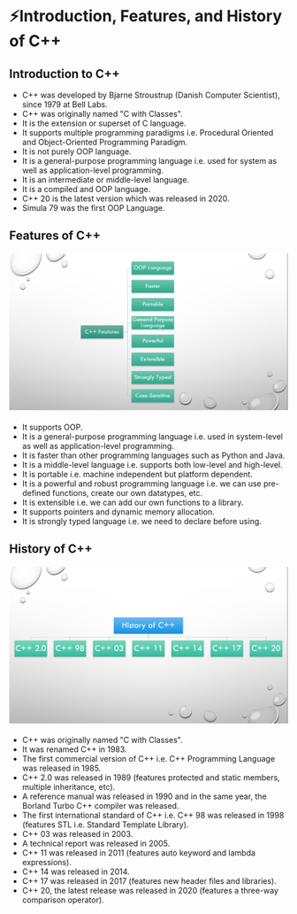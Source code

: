 # ⚡Introduction, Features, and History of C++

## Introduction to C++

- C++ was developed by Bjarne Stroustrup (Danish Computer Scientist), since 1979 at Bell Labs.
- C++ was originally named "C with Classes".
- It is the extension or superset of C language.
- It supports multiple programming paradigms i.e. Procedural Oriented and Object-Oriented Programming Paradigm.
- It is not purely OOP language.
- It is a general-purpose programming language i.e. used for system as well as application-level programming.
- It is an intermediate or middle-level language.
- It is a compiled and OOP language.
- C++ 20 is the latest version which was released in 2020.
- Simula 79 was the first OOP Language.

## Features of C++

#### <img src="14.png">

- It supports OOP.
- It is a general-purpose programming language i.e. used in system-level as well as application-level programming.
- It is faster than other programming languages such as Python and Java.
- It is a middle-level language i.e. supports both low-level and high-level.
- It is portable i.e. machine independent but platform dependent.
- It is a powerful and robust programming language i.e. we can use pre-defined functions, create our own datatypes, etc.
- It is extensible i.e. we can add our own functions to a library.
- It supports pointers and dynamic memory allocation.
- It is strongly typed language i.e. we need to declare before using.

## History of C++

#### <img src ="15.png">

- C++ was originally named "C with Classes".
- It was renamed C++ in 1983.
- The first commercial version of C++ i.e. C++ Programming Language was released in 1985.
- C++ 2.0 was released in 1989 (features protected and static members, multiple inheritance, etc).
- A reference manual was released in 1990 and in the same year, the Borland Turbo C++ compiler was released.
- The first international standard of C++ i.e. C++ 98 was released in 1998 (features STL i.e. Standard Template Library).
- C++ 03 was released in 2003.
- A technical report was released in 2005.
- C++ 11 was released in 2011 (features auto keyword and lambda expressions).
- C++ 14 was released in 2014.
- C++ 17 was released in 2017 (features new header files and libraries).
- C++ 20, the latest release was released in 2020 (features a three-way comparison operator).
